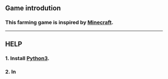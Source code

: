 ## Game introdution 
### This farming game is inspired by [Minecraft](http://minecraft.net/minecraft).
***
## HELP 
### 1. Install [Python3](https://www.python.org/downloads/).
### 2. In

